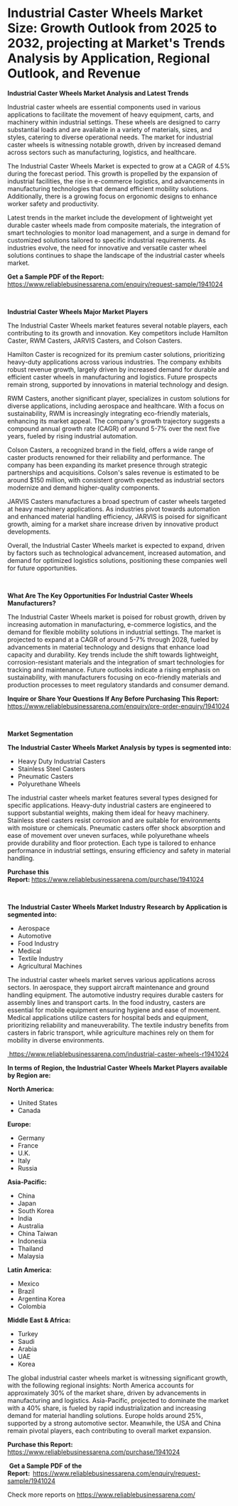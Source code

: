 <p><h1>Industrial Caster Wheels Market Size: Growth Outlook from 2025 to 2032, projecting at Market's Trends Analysis by Application, Regional Outlook, and Revenue</h1></p><p><strong>Industrial Caster Wheels Market Analysis and Latest Trends</strong></p>
<p><p>Industrial caster wheels are essential components used in various applications to facilitate the movement of heavy equipment, carts, and machinery within industrial settings. These wheels are designed to carry substantial loads and are available in a variety of materials, sizes, and styles, catering to diverse operational needs. The market for industrial caster wheels is witnessing notable growth, driven by increased demand across sectors such as manufacturing, logistics, and healthcare.</p><p>The Industrial Caster Wheels Market is expected to grow at a CAGR of 4.5% during the forecast period. This growth is propelled by the expansion of industrial facilities, the rise in e-commerce logistics, and advancements in manufacturing technologies that demand efficient mobility solutions. Additionally, there is a growing focus on ergonomic designs to enhance worker safety and productivity.</p><p>Latest trends in the market include the development of lightweight yet durable caster wheels made from composite materials, the integration of smart technologies to monitor load management, and a surge in demand for customized solutions tailored to specific industrial requirements. As industries evolve, the need for innovative and versatile caster wheel solutions continues to shape the landscape of the industrial caster wheels market.</p></p>
<p><strong>Get a Sample PDF of the Report:&nbsp;</strong> <a href="https://www.reliablebusinessarena.com/enquiry/request-sample/1941024?utm_campaign=2631&utm_medium=2&utm_source=Github&utm_content=ia&utm_term=23022025&utm_id=industrial-caster-wheels">https://www.reliablebusinessarena.com/enquiry/request-sample/1941024</a></p>
<p>&nbsp;</p>
<p><strong>Industrial Caster Wheels Major Market Players</strong></p>
<p><p>The Industrial Caster Wheels market features several notable players, each contributing to its growth and innovation. Key competitors include Hamilton Caster, RWM Casters, JARVIS Casters, and Colson Casters.</p><p>Hamilton Caster is recognized for its premium caster solutions, prioritizing heavy-duty applications across various industries. The company exhibits robust revenue growth, largely driven by increased demand for durable and efficient caster wheels in manufacturing and logistics. Future prospects remain strong, supported by innovations in material technology and design.</p><p>RWM Casters, another significant player, specializes in custom solutions for diverse applications, including aerospace and healthcare. With a focus on sustainability, RWM is increasingly integrating eco-friendly materials, enhancing its market appeal. The company's growth trajectory suggests a compound annual growth rate (CAGR) of around 5-7% over the next five years, fueled by rising industrial automation.</p><p>Colson Casters, a recognized brand in the field, offers a wide range of caster products renowned for their reliability and performance. The company has been expanding its market presence through strategic partnerships and acquisitions. Colson's sales revenue is estimated to be around $150 million, with consistent growth expected as industrial sectors modernize and demand higher-quality components.</p><p>JARVIS Casters manufactures a broad spectrum of caster wheels targeted at heavy machinery applications. As industries pivot towards automation and enhanced material handling efficiency, JARVIS is poised for significant growth, aiming for a market share increase driven by innovative product developments.</p><p>Overall, the Industrial Caster Wheels market is expected to expand, driven by factors such as technological advancement, increased automation, and demand for optimized logistics solutions, positioning these companies well for future opportunities.</p></p>
<p>&nbsp;</p>
<p><strong>What Are The Key Opportunities For Industrial Caster Wheels Manufacturers?</strong></p>
<p><p>The Industrial Caster Wheels market is poised for robust growth, driven by increasing automation in manufacturing, e-commerce logistics, and the demand for flexible mobility solutions in industrial settings. The market is projected to expand at a CAGR of around 5-7% through 2028, fueled by advancements in material technology and designs that enhance load capacity and durability. Key trends include the shift towards lightweight, corrosion-resistant materials and the integration of smart technologies for tracking and maintenance. Future outlooks indicate a rising emphasis on sustainability, with manufacturers focusing on eco-friendly materials and production processes to meet regulatory standards and consumer demand.</p></p>
<p><strong>Inquire or Share Your Questions If Any Before Purchasing This Report:</strong> <a href="https://www.reliablebusinessarena.com/enquiry/pre-order-enquiry/1941024?utm_campaign=2631&utm_medium=2&utm_source=Github&utm_content=ia&utm_term=23022025&utm_id=industrial-caster-wheels">https://www.reliablebusinessarena.com/enquiry/pre-order-enquiry/1941024</a></p>
<p>&nbsp;</p>
<p><strong>Market Segmentation</strong></p>
<p><strong>The Industrial Caster Wheels Market Analysis by types is segmented into:</strong></p>
<p><ul><li>Heavy Duty Industrial Casters</li><li>Stainless Steel Casters</li><li>Pneumatic Casters</li><li>Polyurethane Wheels</li></ul></p>
<p><p>The industrial caster wheels market features several types designed for specific applications. Heavy-duty industrial casters are engineered to support substantial weights, making them ideal for heavy machinery. Stainless steel casters resist corrosion and are suitable for environments with moisture or chemicals. Pneumatic casters offer shock absorption and ease of movement over uneven surfaces, while polyurethane wheels provide durability and floor protection. Each type is tailored to enhance performance in industrial settings, ensuring efficiency and safety in material handling.</p></p>
<p><strong>Purchase this Report:&nbsp;</strong><a href="https://www.reliablebusinessarena.com/purchase/1941024?utm_campaign=2631&utm_medium=2&utm_source=Github&utm_content=ia&utm_term=23022025&utm_id=industrial-caster-wheels">https://www.reliablebusinessarena.com/purchase/1941024</a></p>
<p>&nbsp;</p>
<p><strong>The Industrial Caster Wheels Market Industry Research by Application is segmented into:</strong></p>
<p><ul><li>Aerospace</li><li>Automotive</li><li>Food Industry</li><li>Medical</li><li>Textile Industry</li><li>Agricultural Machines</li></ul></p>
<p><p>The industrial caster wheels market serves various applications across sectors. In aerospace, they support aircraft maintenance and ground handling equipment. The automotive industry requires durable casters for assembly lines and transport carts. In the food industry, casters are essential for mobile equipment ensuring hygiene and ease of movement. Medical applications utilize casters for hospital beds and equipment, prioritizing reliability and maneuverability. The textile industry benefits from casters in fabric transport, while agriculture machines rely on them for mobility in diverse environments.</p></p>
<p><a href="https://www.reliablebusinessarena.com/industrial-caster-wheels-r1941024?utm_campaign=2631&utm_medium=2&utm_source=Github&utm_content=ia&utm_term=23022025&utm_id=industrial-caster-wheels">&nbsp;https://www.reliablebusinessarena.com/industrial-caster-wheels-r1941024</a></p>
<p><strong>In terms of Region, the Industrial Caster Wheels Market Players available by Region are:</strong></p>
<p>
    <p> <strong> North America: </strong>
        <ul>
            <li>United States</li>
            <li>Canada</li>
        </ul>
        </p> 
    <p> <strong> Europe: </strong>
        <ul>
            <li>Germany</li>
            <li>France</li>
            <li>U.K.</li>
            <li>Italy</li>
            <li>Russia</li>
        </ul>
        </p> 
    <p> <strong> Asia-Pacific: </strong>
        <ul>
            <li>China</li>
            <li>Japan</li>
            <li>South Korea</li>
            <li>India</li>
            <li>Australia</li>
            <li>China Taiwan</li>
            <li>Indonesia</li>
            <li>Thailand</li>
            <li>Malaysia</li>
        </ul>
        </p> 
    <p> <strong> Latin America: </strong>
        <ul>
            <li>Mexico</li>
            <li>Brazil</li>
            <li>Argentina Korea</li>
            <li>Colombia</li>
        </ul>
        </p> 
    <p> <strong> Middle East & Africa: </strong>
        <ul>
            <li>Turkey</li>
            <li>Saudi</li>
            <li>Arabia</li>
            <li>UAE</li>
            <li>Korea</li>
        </ul>
    </p>
    </p>
<p><p>The global industrial caster wheels market is witnessing significant growth, with the following regional insights: North America accounts for approximately 30% of the market share, driven by advancements in manufacturing and logistics. Asia-Pacific, projected to dominate the market with a 40% share, is fueled by rapid industrialization and increasing demand for material handling solutions. Europe holds around 25%, supported by a strong automotive sector. Meanwhile, the USA and China remain pivotal players, each contributing to overall market expansion.</p></p>
<p><strong>Purchase this Report: </strong><a href="https://www.reliablebusinessarena.com/purchase/1941024?utm_campaign=2631&utm_medium=2&utm_source=Github&utm_content=ia&utm_term=23022025&utm_id=industrial-caster-wheels">https://www.reliablebusinessarena.com/purchase/1941024</a></p>
<p>&nbsp;<strong>Get a Sample PDF of the Report:&nbsp;&nbsp;</strong><a href="https://www.reliablebusinessarena.com/enquiry/request-sample/1941024?utm_campaign=2631&utm_medium=2&utm_source=Github&utm_content=ia&utm_term=23022025&utm_id=industrial-caster-wheels">https://www.reliablebusinessarena.com/enquiry/request-sample/1941024</a></p>
<p><strong></strong></p>
<p>Check more reports on <a href="https://www.reliablebusinessarena.com/?utm_campaign=2631&utm_medium=2&utm_source=Github&utm_content=ia&utm_term=23022025&utm_id=industrial-caster-wheels">https://www.reliablebusinessarena.com/</a></p>
